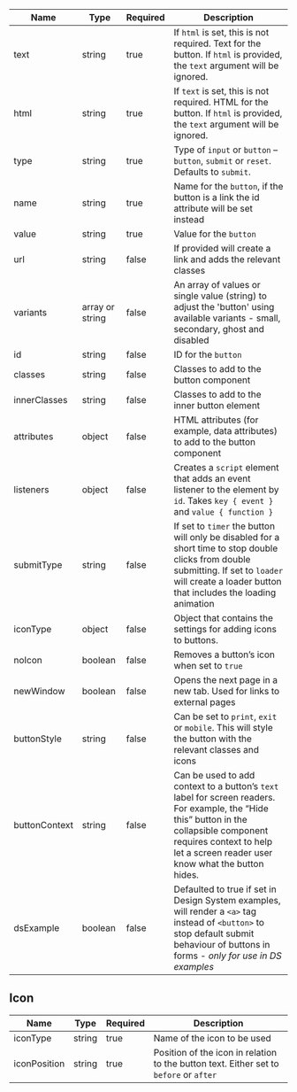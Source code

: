 | Name          | Type            | Required | Description                                                                                                                                                                                                              |
| ------------- | --------------- | -------- | ------------------------------------------------------------------------------------------------------------------------------------------------------------------------------------------------------------------------ |
| text          | string          | true     | If `html` is set, this is not required. Text for the button. If `html` is provided, the `text` argument will be ignored.                                                                                                 |
| html          | string          | true     | If `text` is set, this is not required. HTML for the button. If `html` is provided, the `text` argument will be ignored.                                                                                                 |
| type          | string          | true     | Type of `input` or `button` – `button`, `submit` or `reset`. Defaults to `submit`.                                                                                                                                       |
| name          | string          | true     | Name for the `button`, if the button is a link the id attribute will be set instead                                                                                                                                      |
| value         | string          | true     | Value for the `button`                                                                                                                                                                                                   |
| url           | string          | false    | If provided will create a link and adds the relevant classes                                                                                                                                                             |
| variants      | array or string | false    | An array of values or single value (string) to adjust the 'button' using available variants - small, secondary, ghost and disabled                                                                                       |
| id            | string          | false    | ID for the `button`                                                                                                                                                                                                      |
| classes       | string          | false    | Classes to add to the button component                                                                                                                                                                                   |
| innerClasses  | string          | false    | Classes to add to the inner button element                                                                                                                                                                               |
| attributes    | object          | false    | HTML attributes (for example, data attributes) to add to the button component                                                                                                                                            |
| listeners     | object          | false    | Creates a `script` element that adds an event listener to the element by `id`. Takes `key { event }` and `value { function }`                                                                                            |
| submitType    | string          | false    | If set to `timer` the button will only be disabled for a short time to stop double clicks from double submitting. If set to `loader` will create a loader button that includes the loading animation                     |
| iconType      | object          | false    | Object that contains the settings for adding icons to buttons.                                                                               |
| noIcon        | boolean         | false    | Removes a button’s icon when set to `true`                                                                                                                                                                               |
| newWindow     | boolean         | false    | Opens the next page in a new tab. Used for links to external pages                                                                                                                                                       |
| buttonStyle   | string          | false    | Can be set to `print`, `exit` or `mobile`. This will style the button with the relevant classes and icons                                                                                                                |
| buttonContext | string          | false    | Can be used to add context to a button’s `text` label for screen readers. For example, the “Hide this” button in the collapsible component requires context to help let a screen reader user know what the button hides. |
| dsExample     | boolean         | false    | Defaulted to true if set in Design System examples, will render a `<a>` tag instead of `<button>` to stop default submit behaviour of buttons in forms - _only for use in DS examples_                                   |

## Icon

| Name         | Type   | Required | Description                                                                            |
| ------------ | ------ | -------- | -------------------------------------------------------------------------------------- |
| iconType     | string | true     | Name of the icon to be used                                                            |
| iconPosition | string | true     | Position of the icon in relation to the button text. Either set to `before` or `after` |
